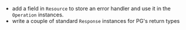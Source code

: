 * add a field in `Resource` to store an error handler and use it in the `Operation` instances.
* write a couple of standard `Response` instances for PG's return types
